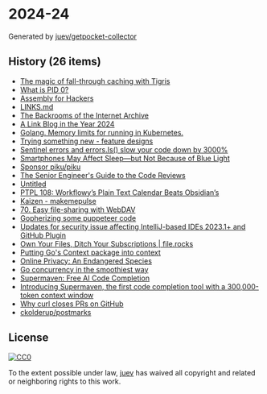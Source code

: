 # 2024-24

Generated by [juev/getpocket-collector](https://github.com/juev/getpocket-collector)

## History (26 items)

- [The magic of fall-through caching with Tigris](https://xeiaso.net//talks/2024/azurda/)
- [What is PID 0?](https://blog.dave.tf/post/linux-pid0/)
- [Assembly for Hackers](https://redteamrecipe.com/assembly-for-hackers)
- [LINKS.md](https://github.com/xairy/usb-hacking/blob/master/LINKS.md)
- [The Backrooms of the Internet Archive](https://blog.archive.org/2024/06/01/the-backrooms-of-the-internet-archive/)
- [A Link Blog in the Year 2024](https://simonwillison.net/2024/Jun/9/a-link-blog-in-the-year-2024/)
- [Golang. Memory limits for running in Kubernetes.](https://fenyuk.medium.com/golang-memory-limits-for-running-in-kubernetes-87835cfd2518)
- [Trying something new - feature designs](https://hasen.substack.com/p/trying-something-new-feature-designs)
- [Sentinel errors and errors.Is() slow your code down by 3000%](https://dolthub.com/blog/2024-05-31-benchmarking-go-error-handling/)
- [Smartphones May Affect Sleep—but Not Because of Blue Light](https://www.wired.com/story/blue-light-smartphone-screen-sleep/)
- [Sponsor piku/piku](https://github.com/piku/piku)
- [The Senior Engineer's Guide to the Code Reviews](https://dev.to/middleware/the-senior-engineers-guide-to-the-code-reviews-1p3b)
- [Untitled](https://blog.devtrovert.com/back-to-basics-and-how-to-speed-up)
- [PTPL 108: Workflowy’s Plain Text Calendar Beats Obsidian’s](https://www.blog.plaintextpaperless.com/p/ptpl-108-workflowys-text-calendar-tops-obsidians)
- [Kaizen - makemepulse](https://kaizen.makemepulse.com/)
- [70. Easy file-sharing with WebDAV](https://scvalex.net/posts/70/)
- [Gopherizing some puppeteer code](https://dev.to/adaschevici/gopherizing-some-puppeteer-code-29g4)
- [Updates for security issue affecting IntelliJ-based IDEs 2023.1+ and GitHub Plugin](https://blog.jetbrains.com/security/2024/06/updates-for-security-issue-affecting-intellij-based-ides-2023-1-and-github-plugin/)
- [Own Your Files, Ditch Your Subscriptions | file.rocks](https://www.file.rocks/)
- [Putting Go's Context package into context](https://blog.meain.io/2024/golang-context/)
- [Online Privacy: An Endangered Species](https://threema.ch/en/blog/posts/online-privacy-endangered-species)
- [Go concurrency in the smoothiest way](https://dev.to/lucasherlon/go-concurrency-in-the-smoothiest-way-15kk)
- [Supermaven: Free AI Code Completion](https://supermaven.com)
- [Introducing Supermaven, the first code completion tool with a 300,000-token context window](https://supermaven.com/blog/introducing-supermaven)
- [Why curl closes PRs on GitHub](https://daniel.haxx.se/blog/2024/06/11/why-curl-closes-prs-on-github/)
- [ckolderup/postmarks](https://github.com/ckolderup/postmarks)

## License

[![CC0](https://mirrors.creativecommons.org/presskit/buttons/88x31/svg/cc-zero.svg)](https://creativecommons.org/publicdomain/zero/1.0/)

To the extent possible under law, [juev](https://github.com/juev) has waived all copyright and related or neighboring rights to this work.
